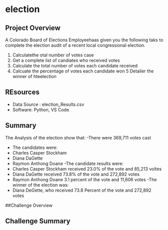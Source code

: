 # election

## Project Overview
A Colorado Board of Elections Employeehaas given you the following taks to complete the election audit of a recent local congressional election.

1. Calculatethe otal number of votes case
2. Get a complete list of candiates who received votes
3. Calculate the total number of votes each candidate received
4. Calcuate the percentage of votes each candidate won
5 Detailer the winner of hteelection

## REsources
- Data Source : election_Results.csv
- Software: Python, VS Code

## Summary
The Analysis of the election show that:
-There were 369,711 votes cast
- The candidates were:
 - Charles Casper Stockham
 - Diana DaGette
 - Raymon Anthong Doane
-The candidate results were:
 - Charles Casper Stockham received 23.0% of the vote and 85,213 voltes
 - Diana DaGette received 73.8% of the vote and 272,892 votes
 - Raymon Anthong Doane 3.1 percent of the vote and 11,606 votes
-The winner of the election was:
  - Diana DeGette, who received 73.8 Percent of the vote and 272,892 votes

##Challenge Overview


## Challenge Summary
